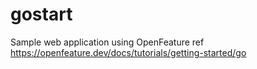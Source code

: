 # gostart
Sample web application using OpenFeature ref https://openfeature.dev/docs/tutorials/getting-started/go
